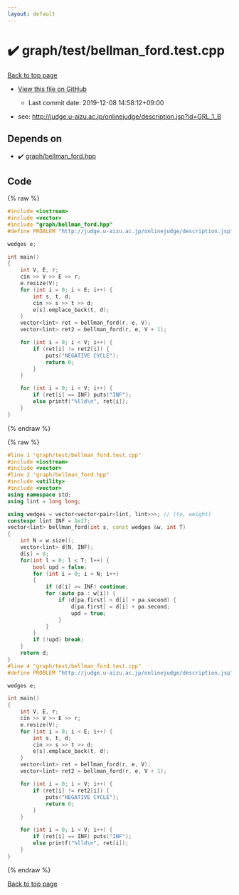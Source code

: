 ```yaml
---
layout: default
---
```


<!-- mathjax config similar to math.stackexchange -->
<script type="text/javascript" async
  src="https://cdnjs.cloudflare.com/ajax/libs/mathjax/2.7.5/MathJax.js?config=TeX-MML-AM_CHTML">
</script>
<script type="text/x-mathjax-config">
  MathJax.Hub.Config({
    TeX: { equationNumbers: { autoNumber: "AMS" }},
    tex2jax: {
      inlineMath: [ ['$','$'] ],
      processEscapes: true
    },
    "HTML-CSS": { matchFontHeight: false },
    displayAlign: "left",
    displayIndent: "2em"
  });
</script>

<script type="text/javascript" src="https://cdnjs.cloudflare.com/ajax/libs/jquery/3.4.1/jquery.min.js"></script>
<script src="https://cdn.jsdelivr.net/npm/jquery-balloon-js@1.1.2/jquery.balloon.min.js" integrity="sha256-ZEYs9VrgAeNuPvs15E39OsyOJaIkXEEt10fzxJ20+2I=" crossorigin="anonymous"></script>
<script type="text/javascript" src="../../../assets/js/copy-button.js"></script>
<link rel="stylesheet" href="../../../assets/css/copy-button.css" />


# :heavy_check_mark: graph/test/bellman_ford.test.cpp

<a href="../../../index.html">Back to top page</a>

* <a href="{{ site.github.repository_url }}/blob/master/graph/test/bellman_ford.test.cpp">View this file on GitHub</a>
    - Last commit date: 2019-12-08 14:58:12+09:00


* see: <a href="http://judge.u-aizu.ac.jp/onlinejudge/description.jsp?id=GRL_1_B">http://judge.u-aizu.ac.jp/onlinejudge/description.jsp?id=GRL_1_B</a>


## Depends on

* :heavy_check_mark: <a href="../../../library/graph/bellman_ford.hpp.html">graph/bellman_ford.hpp</a>


## Code

<a id="unbundled"></a>
{% raw %}
```cpp
#include <iostream>
#include <vector>
#include "graph/bellman_ford.hpp"
#define PROBLEM "http://judge.u-aizu.ac.jp/onlinejudge/description.jsp?id=GRL_1_B"

wedges e;

int main()
{
    int V, E, r;
    cin >> V >> E >> r;
    e.resize(V);
    for (int i = 0; i < E; i++) {
        int s, t, d;
        cin >> s >> t >> d;
        e[s].emplace_back(t, d);
    }
    vector<lint> ret = bellman_ford(r, e, V);
    vector<lint> ret2 = bellman_ford(r, e, V + 1);

    for (int i = 0; i < V; i++) {
        if (ret[i] != ret2[i]) {
            puts("NEGATIVE CYCLE");
            return 0;
        }
    }

    for (int i = 0; i < V; i++) {
        if (ret[i] == INF) puts("INF");
        else printf("%lld\n", ret[i]);
    }
}
```
{% endraw %}

<a id="bundled"></a>
{% raw %}
```cpp
#line 1 "graph/test/bellman_ford.test.cpp"
#include <iostream>
#include <vector>
#line 2 "graph/bellman_ford.hpp"
#include <utility>
#include <vector>
using namespace std;
using lint = long long;

using wedges = vector<vector<pair<lint, lint>>>; // (to, weight)
constexpr lint INF = 1e17;
vector<lint> bellman_ford(int s, const wedges &w, int T)
{
    int N = w.size();
    vector<lint> d(N, INF);
    d[s] = 0;
    for(int l = 0; l < T; l++) {
        bool upd = false;
        for (int i = 0; i < N; i++)
        {
            if (d[i] >= INF) continue;
            for (auto pa : w[i]) {
                if (d[pa.first] > d[i] + pa.second) {
                    d[pa.first] = d[i] + pa.second;
                    upd = true;
                }
            }
        }
        if (!upd) break;
    }
    return d;
}
#line 4 "graph/test/bellman_ford.test.cpp"
#define PROBLEM "http://judge.u-aizu.ac.jp/onlinejudge/description.jsp?id=GRL_1_B"

wedges e;

int main()
{
    int V, E, r;
    cin >> V >> E >> r;
    e.resize(V);
    for (int i = 0; i < E; i++) {
        int s, t, d;
        cin >> s >> t >> d;
        e[s].emplace_back(t, d);
    }
    vector<lint> ret = bellman_ford(r, e, V);
    vector<lint> ret2 = bellman_ford(r, e, V + 1);

    for (int i = 0; i < V; i++) {
        if (ret[i] != ret2[i]) {
            puts("NEGATIVE CYCLE");
            return 0;
        }
    }

    for (int i = 0; i < V; i++) {
        if (ret[i] == INF) puts("INF");
        else printf("%lld\n", ret[i]);
    }
}

```
{% endraw %}

<a href="../../../index.html">Back to top page</a>


